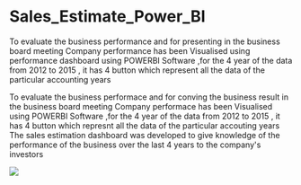 # Sales_Estimate_Power_BI
To evaluate the business performance and for presenting in the business board meeting Company performance has been Visualised using performance dashboard using POWERBI Software ,for the 4 year of the data from 2012 to 2015 , it has 4 button which represent all the data of the particular accounting years

To evaluate the business performace and for conving the business result in the business board meeting Company performace has been Visualised using POWERBI Software ,for the 4 year of the data from 2012 to 2015 , it has 4 button which represnt all the data of the particular accouting years
The sales estimation dashboard was developed to give knowledge of the performance of the business over the last 4 years to the company's investors

<img src="https://user-images.githubusercontent.com/83163103/188327551-61698c20-f618-42e8-9d8b-9567be0dcde8.PNG" >
